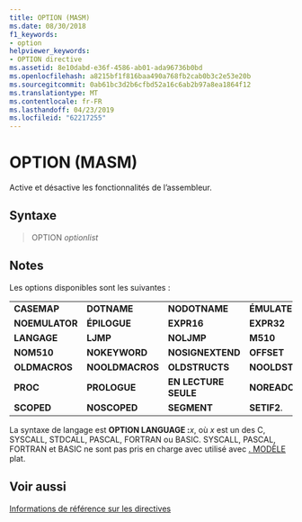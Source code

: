 ```yaml
---
title: OPTION (MASM)
ms.date: 08/30/2018
f1_keywords:
- option
helpviewer_keywords:
- OPTION directive
ms.assetid: 8e10dabd-e36f-4586-ab01-ada96736b0bd
ms.openlocfilehash: a8215bf1f816baa490a768fb2cab0b3c2e53e20b
ms.sourcegitcommit: 0ab61bc3d2b6cfbd52a16c6ab2b97a8ea1864f12
ms.translationtype: MT
ms.contentlocale: fr-FR
ms.lasthandoff: 04/23/2019
ms.locfileid: "62217255"
---
```

# <a name="option-masm"></a>OPTION (MASM)

Active et désactive les fonctionnalités de l’assembleur.

## <a name="syntax"></a>Syntaxe

> OPTION *optionlist*

## <a name="remarks"></a>Notes

Les options disponibles sont les suivantes :

|||||
|-|-|-|-|
|**CASEMAP**|**DOTNAME**|**NODOTNAME**|**ÉMULATEUR**|
|**NOEMULATOR**|**ÉPILOGUE**|**EXPR16**|**EXPR32**|
|**LANGAGE**|**LJMP**|**NOLJMP**|**M510**|
|**NOM510**|**NOKEYWORD**|**NOSIGNEXTEND**|**OFFSET**|
|**OLDMACROS**|**NOOLDMACROS**|**OLDSTRUCTS**|**NOOLDSTRUCTS**|
|**PROC**|**PROLOGUE**|**EN LECTURE SEULE**|**NOREADONLY**|
|**SCOPED**|**NOSCOPED**|**SEGMENT**|**SETIF2**.|

La syntaxe de langage est **OPTION LANGUAGE :**<em>x</em>, où *x* est un des C, SYSCALL, STDCALL, PASCAL, FORTRAN ou BASIC.  SYSCALL, PASCAL, FORTRAN et BASIC ne sont pas pris en charge avec utilisé avec [. MODÈLE](../../assembler/masm/dot-model.md) plat.

## <a name="see-also"></a>Voir aussi

[Informations de référence sur les directives](../../assembler/masm/directives-reference.md)<br/>